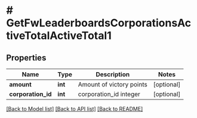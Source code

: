 # # GetFwLeaderboardsCorporationsActiveTotalActiveTotal1

## Properties

Name | Type | Description | Notes
------------ | ------------- | ------------- | -------------
**amount** | **int** | Amount of victory points | [optional]
**corporation_id** | **int** | corporation_id integer | [optional]

[[Back to Model list]](../../README.md#models) [[Back to API list]](../../README.md#endpoints) [[Back to README]](../../README.md)
